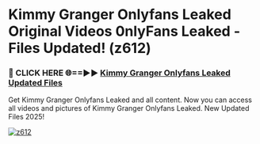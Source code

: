 # Kimmy Granger Onlyfans Leaked Original Videos 0nlyFans Leaked - Files Updated! (z612)

<h3>🔴 CLICK HERE 🌐==►► <a href="https://tinyurl.com/2jnfzry5" rel="nofollow">Kimmy Granger Onlyfans Leaked Updated Files</a></h3>

Get Kimmy Granger Onlyfans Leaked and all content. Now you can access all videos and pictures of Kimmy Granger Onlyfans Leaked. New Updated Files 2025!

[![z612](https://i.imgur.com/GyGTBgg.gif)](https://tinyurl.com/2jnfzry5)
